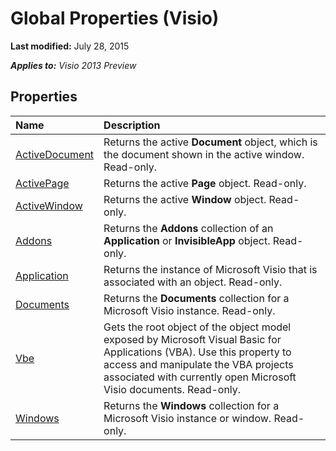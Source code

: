 
# Global Properties (Visio)

 **Last modified:** July 28, 2015

 _**Applies to:** Visio 2013 Preview_

## Properties



|**Name**|**Description**|
|:-----|:-----|
| [ActiveDocument](305c79be-980f-a010-f3dc-8996d6b90e81.md)|Returns the active  **Document** object, which is the document shown in the active window. Read-only.|
| [ActivePage](ac981df6-5d43-f93d-f10c-41bd8e0ad2de.md)|Returns the active  **Page** object. Read-only.|
| [ActiveWindow](3d804eb0-9e84-0123-e921-edfbcd79d461.md)|Returns the active  **Window** object. Read-only.|
| [Addons](4d1cc9ae-5a9f-1a84-7550-6fe5271b88a3.md)|Returns the  **Addons** collection of an **Application** or **InvisibleApp** object. Read-only.|
| [Application](cafd474b-9ab7-08a4-2ffa-79b4e6ab6fd6.md)|Returns the instance of Microsoft Visio that is associated with an object. Read-only.|
| [Documents](c3cd61bf-9497-3c47-6215-7f315881f9a8.md)|Returns the  **Documents** collection for a Microsoft Visio instance. Read-only.|
| [Vbe](e9840bf6-b6a5-39e5-36c8-517cd772d54d.md)|Gets the root object of the object model exposed by Microsoft Visual Basic for Applications (VBA). Use this property to access and manipulate the VBA projects associated with currently open Microsoft Visio documents. Read-only.|
| [Windows](d86b6db0-702c-9058-03a7-b457388ebfd3.md)|Returns the  **Windows** collection for a Microsoft Visio instance or window. Read-only.|
